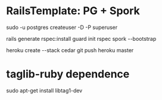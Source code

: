 RailsTemplate: PG + Spork
=========================
sudo -u postgres createuser -D -P superuser

rails generate rspec:install
guard init rspec
spork --bootstrap

heroku create --stack cedar
git push heroku master


taglib-ruby dependence
=========================
sudo apt-get install libtag1-dev
